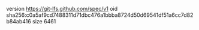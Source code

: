 version https://git-lfs.github.com/spec/v1
oid sha256:c0a5af9cd7488311d71dbc476a1bbba8724d50d69541df51a6cc7d82b84ab416
size 6461
